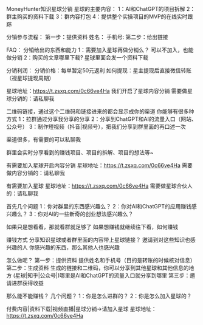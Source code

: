 MoneyHunter知识星球分销
星球的主要内容：
1：AI和ChatGPT的项目拆解
2：群主购买的资料下载
3：群内容打包
4：提供整个实操项目的MVP的在线实时跟踪


分销参与流程：
第一步：提供资料
姓名：
手机号:
第二步：给出链接



FAQ：
分销给出的东西和能力
1：需要加入星球再做分销么？
可以不加入，也能做分销
2：购买的文章哪里下载?
星球里面会发一个资料下载


分销利润：
分销价格：每单暂定50元返利
如何提现：星主提现后直接微信转账（视星球提现周期）




星球地址：https://t.zsxq.com/0c66ve4Ha
我们开启了星球内容分销
需要做星球分销的：请私聊我


二维码链接，通过这个二维码和链接进来的都会显示成你的渠道
你能够有很多种方式
1：拉群通过分享我分享的分享
2：分享到ChatGPT和AI的流量入口（网站、公众号）
3：制作短视频（抖音|视频号），把我们分享到群里面的再口述一次

渠道很多，有需要的可以私聊我





群里会实时分享看到的赚钱项目、项目的拆解、项目的想法等~

有需要加入星球开启内容分销
星球地址：https://t.zsxq.com/0c66ve4Ha
需要做内容分销的：请私聊我



有需要加入星球
星球地址：https://t.zsxq.com/0c66ve4Ha
需要做星球合伙人的：请私聊我


首先几个问题
1：你对群里的东西感兴趣么？
2：你对AI和ChatGPT的应用赚钱感兴趣么？
3：你对AI的一些新奇的创业想法感兴趣么？

如果只是想看看，那就看群就足够了
如果想赚钱就继续往下看，如何赚钱

赚钱方式
分享知识星球或者群里面的内容带上星球链接？
邀请到对这些知识也感兴趣的人
你感兴趣的东西，那么其他人也感兴趣

怎么做呢？
第一步：提供资料
提供姓名和手机号（目的是转账的时候核对信息）
第二步：生成资料
生成的链接和二维码，你可以分享到其他星球和其他信息的地方
(星球|知乎|公众号|)哪里是AI和ChatGPT的流量入口就分享到哪里
第三步：邀请进群获得收益

那么能不能赚钱？
几个问题？
1：你是怎么进群的？
2：你是怎么加入星球的？


付费内容|资料下载|视频直播|星球分销->请加入星球
星球地址：https://t.zsxq.com/0c66ve4Ha